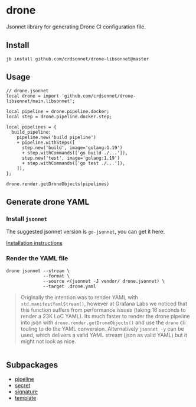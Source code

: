 # drone

Jsonnet library for generating Drone CI configuration file.
## Install

```
jb install github.com/crdsonnet/drone-libsonnet@master
```

## Usage

```jsonnet
// drone.jsonnet
local drone = import 'github.com/crdsonnet/drone-libsonnet/main.libsonnet';

local pipeline = drone.pipeline.docker;
local step = drone.pipeline.docker.step;

local pipelines = {
  build_pipeline:
    pipeline.new('build pipeline')
    + pipeline.withSteps([
      step.new('build', image='golang:1.19')
      + step.withCommands(['go build ./...']),
      step.new('test', image='golang:1.19')
      + step.withCommands(['go test ./...']),
    ]),
};

drone.render.getDroneObjects(pipelines)

```

## Generate drone YAML

### Install `jsonnet`

The suggested jsonnet version is `go-jsonnet`, you can get it here: 

[Installation instructions](https://github.com/google/go-jsonnet#installation-instructions)

### Render the YAML file

```console
drone jsonnet --stream \
              --format \
              --source <(jsonnet -J vendor/ drone.jsonnet) \
              --target .drone.yaml
```

> Originally the intention was to render YAML with `std.manifestYamlStream()`,
> however at Grafana Labs we noticed that this function suffers from
> performance issues (taking 16 seconds to render a 23K LoC YAML). Its much
> faster to render the drone pipeline into json with
> `drone.render.getDroneObjects()` and use the `drone` cli tooling to do the
> YAML conversion. Alternatively `jsonnet -y` can be used, which delivers
> a valid YAML stream (json as valid YAML) but it might not look as nice.

```

```


## Subpackages

* [pipeline](pipeline/index.md)
* [secret](secret.md)
* [signature](signature.md)
* [template](template.md)
